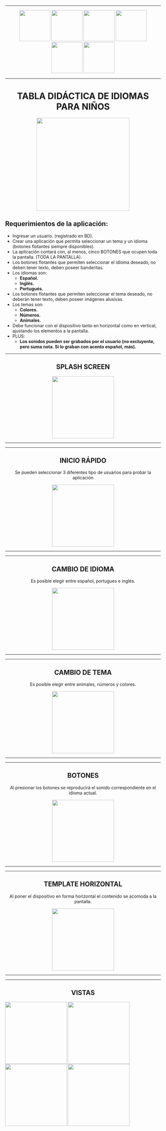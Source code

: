 <hr>
<p align="center">
<img width=100 src="https://github.com/EmmaVZ89/Tabla-Didactica-PPS/blob/main/readme/ionic.png"/>
<img width=100 src="https://github.com/EmmaVZ89/Tabla-Didactica-PPS/blob/main/readme/angular.png"/>
<img width=100 src="https://github.com/EmmaVZ89/Tabla-Didactica-PPS/blob/main/readme/ts.png"/>
<img width=100 src="https://github.com/EmmaVZ89/Tabla-Didactica-PPS/blob/main/readme/firebase.png"/>
<img width=100 src="https://github.com/EmmaVZ89/Tabla-Didactica-PPS/blob/main/readme/html.png"/>
<img width=100 src="https://github.com/EmmaVZ89/Tabla-Didactica-PPS/blob/main/readme/sass.png"/>
</p>
<hr>


<h1 align="center">TABLA DIDÁCTICA DE IDIOMAS PARA NIÑOS</h1>
<p align="center">
   <img width=300 src="https://github.com/EmmaVZ89/Tabla-Didactica-PPS/blob/main/readme/logo.png">
 </p>
 <h2>Requerimientos de la aplicación:</h2>
  <ul>
    <li>Ingresar un usuario. (registrado en BD).</li>
    <li>Crear una aplicación que permita seleccionar un tema y un idioma (botones flotantes siempre disponibles).</li>
    <li>La aplicación contará con, al menos, cinco BOTONES que ocupen toda la pantalla. (TODA LA PANTALLA).</li>
    <li>Los botones flotantes que permiten seleccionar el idioma deseado, no deben tener texto, deben poseer banderitas.</li>
    <li>Los idiomas son: 
      <ul>
        <li><b>Español.</b></li>
        <li><b>Inglés.</b></li>
        <li><b>Portugués.</b></li>
      </ul>
    </li>
    <li>Los botones flotantes que permiten seleccionar el tema deseado, no deberán tener texto, deben poseer imágenes alusivas.</li>
    <li>Los temas son: 
      <ul>
        <li><b>Colores.</b></li>
        <li><b>Números.</b></li>
        <li><b>Animales.</b></li>
      </ul>
    </li>
    <li>Debe funcionar con el dispositivo tanto en horizontal como en vertical, ajustando los elementos a la pantalla.</li>
     <li>PLUS: 
      <ul>
        <li><b>Los sonidos pueden ser grabados por el usuario (no excluyente, pero suma nota. Si lo graban con acento español, más).</b></li>
      </ul>
    </li>
  </ul>
 
 <hr>
 <h2 align="center">SPLASH SCREEN</h2>
 <p align="center">
   <img width=200 src="https://github.com/EmmaVZ89/Tabla-Didactica-PPS/blob/main/readme/1%20splash.gif">
 </p>
 <hr>
 
  <hr>
 <h2 align="center">INICIO RÁPIDO</h2>
 <p align="center">Se pueden seleccionar 3 diferentes tipo de usuarios para probar la aplicación</p>
 <p align="center">
   <img width=200 src="https://github.com/EmmaVZ89/Tabla-Didactica-PPS/blob/main/readme/2%20inicio%20rapido.gif">
 </p>
 <hr>
 
 <hr>
 <h2 align="center">CAMBIO DE IDIOMA</h2>
 <p align="center">Es posible elegir entre español, portugues e inglés.</p>
 <p align="center">
   <img width=200 src="https://github.com/EmmaVZ89/Tabla-Didactica-PPS/blob/main/readme/3%20idioma.gif">
 </p>
 <hr>
 
 <hr>
 <h2 align="center">CAMBIO DE TEMA</h2>
 <p align="center">Es posible elegir entre animales, números y colores.</p>
 <p align="center">
   <img width=200 src="https://github.com/EmmaVZ89/Tabla-Didactica-PPS/blob/main/readme/4%20tema.gif">
 </p>
 <hr>
 
 <hr>
 <h2 align="center">BOTONES</h2>
 <p align="center">Al presionar los botones se reproducirá el sonido correspondiente en el idioma actual.</p>
 <p align="center">
   <img width=200 src="https://github.com/EmmaVZ89/Tabla-Didactica-PPS/blob/main/readme/5%20botones.gif">
 </p>
 <hr>
 
 <hr>
 <h2 align="center">TEMPLATE HORIZONTAL</h2>
 <p align="center">Al poner el dispositivo en forma horizontal el contenido se acomoda a la pantalla.</p>
 <p align="center">
   <img width=200 src="https://github.com/EmmaVZ89/Tabla-Didactica-PPS/blob/main/readme/6%20horizontal.gif">
 </p>
 <hr>
 
 <hr>
 <h2 align="center">VISTAS</h2>
 <img align="left" width=200 src="https://github.com/EmmaVZ89/Tabla-Didactica-PPS/blob/main/readme/login.png">
 <img align="left" width=200 src="https://github.com/EmmaVZ89/Tabla-Didactica-PPS/blob/main/readme/home-a.png">
 <img align="left" width=200 src="https://github.com/EmmaVZ89/Tabla-Didactica-PPS/blob/main/readme/home-n.png">
 <img align="left" width=200 src="https://github.com/EmmaVZ89/Tabla-Didactica-PPS/blob/main/readme/home-c.png">
